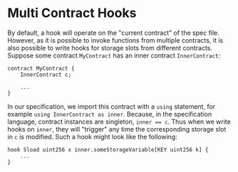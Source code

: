 # Multi Contract Hooks

By default, a hook will operate on the "current contract" of the spec file. However, as it is possible to invoke functions from multiple contracts, it is also possible to write hooks for storage slots from different contracts. Suppose some contract `MyContract` has an inner contract `InnerContract`:

```text
contract MyContract {
    InnerContract c;
    
    ...
}
```

In our specification, we import this contract with a `using` statement, for example `using InnerContract as inner`. Because, in the specification language, contract instances are singleton, `inner == c`. Thus when we write hooks on `inner`, they will "trigger" any time the corresponding storage slot in `c` is modified. Such a hook might look like the following:

```text
hook Sload uint256 x inner.someStorageVariable[KEY uint256 k] {
    ...
}
```

